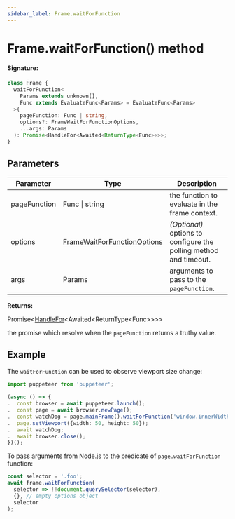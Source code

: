```yaml
---
sidebar_label: Frame.waitForFunction
---
```


# Frame.waitForFunction() method

#### Signature:

```typescript
class Frame {
  waitForFunction<
    Params extends unknown[],
    Func extends EvaluateFunc<Params> = EvaluateFunc<Params>
  >(
    pageFunction: Func | string,
    options?: FrameWaitForFunctionOptions,
    ...args: Params
  ): Promise<HandleFor<Awaited<ReturnType<Func>>>>;
}
```

## Parameters

| Parameter    | Type                                                                      | Description                                                       |
| ------------ | ------------------------------------------------------------------------- | ----------------------------------------------------------------- |
| pageFunction | Func \| string                                                            | the function to evaluate in the frame context.                    |
| options      | [FrameWaitForFunctionOptions](./puppeteer.framewaitforfunctionoptions.md) | _(Optional)_ options to configure the polling method and timeout. |
| args         | Params                                                                    | arguments to pass to the <code>pageFunction</code>.               |

**Returns:**

Promise&lt;[HandleFor](./puppeteer.handlefor.md)&lt;Awaited&lt;ReturnType&lt;Func&gt;&gt;&gt;&gt;

the promise which resolve when the `pageFunction` returns a truthy value.

## Example

The `waitForFunction` can be used to observe viewport size change:

```ts
import puppeteer from 'puppeteer';

(async () => {
.  const browser = await puppeteer.launch();
.  const page = await browser.newPage();
.  const watchDog = page.mainFrame().waitForFunction('window.innerWidth < 100');
.  page.setViewport({width: 50, height: 50});
.  await watchDog;
.  await browser.close();
})();
```

To pass arguments from Node.js to the predicate of `page.waitForFunction` function:

```ts
const selector = '.foo';
await frame.waitForFunction(
  selector => !!document.querySelector(selector),
  {}, // empty options object
  selector
);
```
